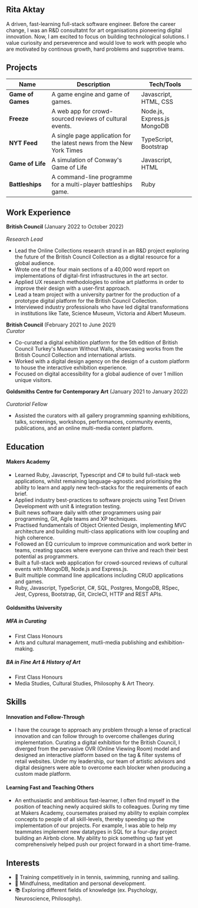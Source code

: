 ## Rita Aktay

A driven, fast-learning full-stack software engineer. Before the career change, I was an R&D consultatnt for art organisations pioneering digital innovation. Now, I am excited to focus on building technological solutions. I value curiosity and perseverence and would love to work with people who are motivated by continous growth, hard problems and supprotive teams.


## Projects

| Name                         | Description       | Tech/Tools        |
| ---------------------------- | ----------------- | ----------------- |
| **Game of Games**  | A game engine and game of games. | Javascript, HTML, CSS |
| **Freeze**  | A web app for crowd-sourced reviews of cultural events. | Node.js, Express.js MongoDB |
| **NYT Feed** | A single page application for the latest news from the New York Times | TypeScript, Bootstrap |
| **Game of Life** | A simulation of Conway's Game of Life | Javascript, HTML |
| **Battleships** | A command-line programme for a multi-player battleships game. | Ruby |


## Work Experience

**British Council** (January 2022 to October 2022)<br>  
_Research Lead_

- Lead the Online Collections research strand in an R&D project exploring the future of the British Council Collection as a digital resource for a global audience. 
- Wrote one of the four main sections of a 40,000 word report on implementations of digital-first infrastructures in the art sector.
- Applied UX research methodologies to online art platforms in order to improve their design with a user-first approach. 
- Lead a team project with a university partner for the production of a prototype digital platform for the British Council Collection.
- Interviewed industry professionals who have led digital transformations in institutions like Tate, Science Museum, Victoria and Albert Museum. 

**British Council** (February 2021 to June 2021)<br>
_Curator_
- Co-curated a digital exhibition platform for the 5th edition of British Council Turkey's Museum Without Walls, showcasing works from the British Council Collection and international artists.
- Worked with a digital design agency on the design of a custom platform to house the interactive exhibition experience.
- Focused on digital accessibility for a global audience of over 1 million unique visitors. 

**Goldsmiths Centre for Contemporary Art** (January 2021 to January 2022)<br>  
_Curatorial Fellow_
- Assisted the curators with all gallery programming spanning exhibitions, talks, screenings, workshops, performances, community events, publications, and an online multi-media content platform. 

## Education

#### Makers Academy
- Learned Ruby, Javascript, Typescript and C# to build full-stack web applications, whilst remaining language-agnostic and prioritising the ability to learn and apply new tech-stacks for the requirements of each brief. 
- Applied industry best-practices to software projects using Test Driven Development with unit & integration testing.
- Built news software daily with other programmers using pair programming, Git, Agile teams and XP techniques. 
- Practised fundamentals of Object Oriented Design, implementing MVC architecture and building multi-class applications with low coupling and high coherence. 
- Followed an EQ curriculum to improve communication and work better in teams, creating spaces where everyone can thrive and reach their best potential as programmers. 
- Built a full-stack web application for crowd-sourced reviews of cultural events with MongoDB, Node.js and Express.js.
- Built multiple command line applications including CRUD applications and games. 
- Ruby, Javascript, TypeScript, C#, SQL, Postgres, MongoDB, RSpec, Jest, Cypress, Bootstrap, Git, CircleCI, HTTP and REST APIs. 

#### Goldsmiths University

##### **MFA in Curating**
- First Class Honours
- Arts and cultural management, mutli-media publishing and exhibition-making.
         
##### **BA in Fine Art & History of Art**
- First Class Honours
- Media Studies, Cultural Studies, Philosophy & Art Theory.

## Skills

#### Innovation and Follow-Through 

- I have the courage to approach any problem through a lense of practical innovation and can follow through to overcome challenges during implementation. Curating a digital exhibition for the British Council, I diverged from the pervasive OVR (Online Viewing Room) model and designed an interactive platform based on the tag & filter systems of retail websites. Under my leadership, our team of artistic advisors and digital designers were able to overcome each blocker when producing a custom made platform. 

#### Learning Fast and Teaching Others 

- An enthusiastic and ambitious fast-learner, I often find myself in the position of teaching newly acquired skills to colleagues. During my time at Makers Academy, coursemates praised my ability to explain complex concepts to people of all skill-levels, thereby speeding up the implementation of our projects. For example, I was able to help my teammates implement new datatypes in SQL for a four-day project building an Airbnb clone. My ability to pick something up fast yet comprehensively helped push our project forward in a short time-frame.

## Interests

- 🎾  Training competitively in in tennis, swimming, running and sailing.
- 🧘  Mindfulness, meditation and personal development.
- 📚  Exploring different fields of knowledge (ex. Psychology, Neuroscience, Philosophy).


